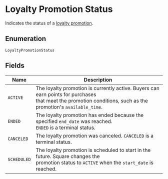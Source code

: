 
# Loyalty Promotion Status

Indicates the status of a [loyalty promotion](../../doc/models/loyalty-promotion.md).

## Enumeration

`LoyaltyPromotionStatus`

## Fields

| Name | Description |
|  --- | --- |
| `ACTIVE` | The loyalty promotion is currently active. Buyers can earn points for purchases<br>that meet the promotion conditions, such as the promotion's `available_time`. |
| `ENDED` | The loyalty promotion has ended because the specified `end_date` was reached.<br>`ENDED` is a terminal status. |
| `CANCELED` | The loyalty promotion was canceled. `CANCELED` is a terminal status. |
| `SCHEDULED` | The loyalty promotion is scheduled to start in the future. Square changes the<br>promotion status to `ACTIVE` when the `start_date` is reached. |


